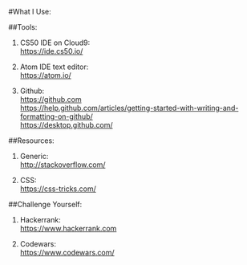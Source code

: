 #What I Use:

##Tools:

1. CS50 IDE on Cloud9:<br>
https://ide.cs50.io/

2. Atom IDE text editor: <br>
https://atom.io/

3. Github:<br>
https://github.com<br>
https://help.github.com/articles/getting-started-with-writing-and-formatting-on-github/<br>
https://desktop.github.com/

##Resources:

1. Generic:<br>
http://stackoverflow.com/

2. CSS:<br>
https://css-tricks.com/

##Challenge Yourself:

1. Hackerrank:<br>
https://www.hackerrank.com

2. Codewars: <br>
https://www.codewars.com/

